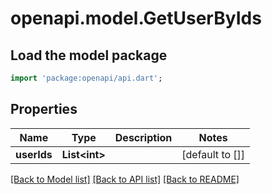 # openapi.model.GetUserByIds

## Load the model package
```dart
import 'package:openapi/api.dart';
```

## Properties
Name | Type | Description | Notes
------------ | ------------- | ------------- | -------------
**userIds** | **List&lt;int&gt;** |  | [default to []]

[[Back to Model list]](../README.md#documentation-for-models) [[Back to API list]](../README.md#documentation-for-api-endpoints) [[Back to README]](../README.md)


